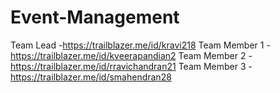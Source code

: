 # Event-Management
Team Lead -https://trailblazer.me/id/kravi218
Team Member 1 -https://trailblazer.me/id/kveerapandian2
Team Member 2 - https://trailblazer.me/id/rravichandran21
Team Member 3 -https://trailblazer.me/id/smahendran28

